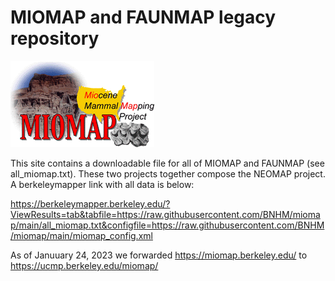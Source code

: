 # MIOMAP and FAUNMAP legacy repository


![alt text](miomaplogotiny.gif "Miomap logo")


This site contains a downloadable file for all of MIOMAP and FAUNMAP (see all_miomap.txt).  These two projects together compose the NEOMAP project.  
A berkeleymapper link with all data is below:

https://berkeleymapper.berkeley.edu/?ViewResults=tab&tabfile=https://raw.githubusercontent.com/BNHM/miomap/main/all_miomap.txt&configfile=https://raw.githubusercontent.com/BNHM/miomap/main/miomap_config.xml

As of Januuary 24, 2023 we forwarded https://miomap.berkeley.edu/ to https://ucmp.berkeley.edu/miomap/
